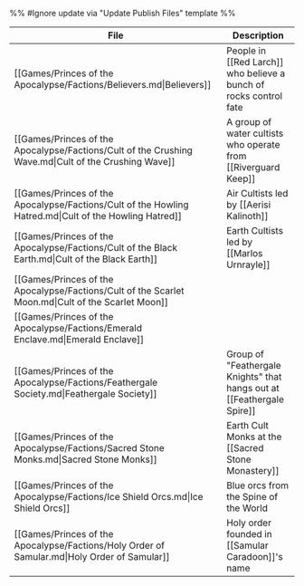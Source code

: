 %% #Ignore update via "Update Publish Files" template %% 

| File                                                                                                   | Description                                                            |
| ------------------------------------------------------------------------------------------------------ | ---------------------------------------------------------------------- |
| [[Games/Princes of the Apocalypse/Factions/Believers.md\|Believers]]                                   | People in [[Red Larch]] who believe a bunch of rocks control fate      |
| [[Games/Princes of the Apocalypse/Factions/Cult of the Crushing Wave.md\|Cult of the Crushing Wave]]   | A group of water cultists who operate from [[Riverguard Keep]]         |
| [[Games/Princes of the Apocalypse/Factions/Cult of the Howling Hatred.md\|Cult of the Howling Hatred]] | Air Cultists led by [[Aerisi Kalinoth]]                                |
| [[Games/Princes of the Apocalypse/Factions/Cult of the Black Earth.md\|Cult of the Black Earth]]       | Earth Cultists led by [[Marlos Urnrayle]]                              |
| [[Games/Princes of the Apocalypse/Factions/Cult of the Scarlet Moon.md\|Cult of the Scarlet Moon]]     |                                                                        |
| [[Games/Princes of the Apocalypse/Factions/Emerald Enclave.md\|Emerald Enclave]]                       |                                                                        |
| [[Games/Princes of the Apocalypse/Factions/Feathergale Society.md\|Feathergale Society]]               | Group of "Feathergale Knights" that hangs out at [[Feathergale Spire]] |
| [[Games/Princes of the Apocalypse/Factions/Sacred Stone Monks.md\|Sacred Stone Monks]]                 | Earth Cult Monks at the [[Sacred Stone Monastery]]                     |
| [[Games/Princes of the Apocalypse/Factions/Ice Shield Orcs.md\|Ice Shield Orcs]]                       | Blue orcs from the Spine of the World                                  |
| [[Games/Princes of the Apocalypse/Factions/Holy Order of Samular.md\|Holy Order of Samular]]           | Holy order founded in [[Samular Caradoon]]'s name                      |
